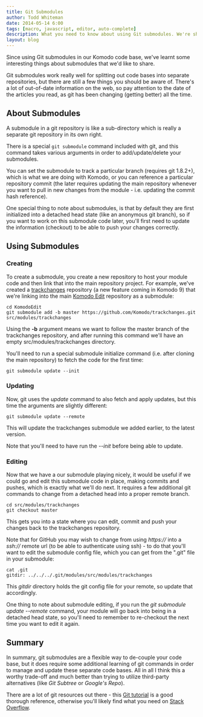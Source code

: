 ```yaml
---
title: Git Submodules
author: Todd Whiteman
date: 2014-05-14 6:00
tags: [macro, javascript, editor, auto-complete]
description: What you need to know about using Git submodules. We're sharing what we've learnt when using Git submodules in the Komodo code base.
layout: blog
---
```


<a style="font-size: 128px; margin: 10px;" href="https://github.com/Komodo/KomodoEdit" class="push-right">
    <i class="icon icon-github"></i>
</a>

Since using Git submodules in our Komodo code base, we've learnt some
interesting things about submodules that we'd like to share.

Git submodules work really well for splitting out code bases into separate
repositories, but there are still a few things you should be aware of. There's a
lot of out-of-date information on the web, so pay attention to the date of the
articles you read, as git has been changing (getting better) all the time.


## About Submodules

A submodule in a git repository is like a sub-directory which is really a
separate git repository in its own right.

There is a special ```git submodule``` command included with git, and this
command takes various arguments in order to add/update/delete your submodules.

You can set the submodule to track a particular branch (requires git 1.8.2+),
which is what we are doing with Komodo, or you can reference a particular
repository commit (the later requires updating the main repository whenever you
want to pull in new changes from the module - i.e. updating the commit hash
reference).

One special thing to note about submodules, is that by default they are first
initialized into a detached head state (like an anonymous git branch), so if you
want to work on this submodule code later, you'll first need to update the
information (checkout) to be able to push your changes correctly.


## Using Submodules

### Creating

To create a submodule, you create a new repository to host your module code and
then link that into the main repository project. For example, we've created a
[trackchanges] repository (a new feature coming in Komodo 9) that we're linking
into the main [Komodo Edit] repository as a submodule:

```
cd KomodoEdit
git submodule add -b master https://github.com/Komodo/trackchanges.git src/modules/trackchanges
```

Using the **-b** argument means we want to follow the master branch of the
trackchanges repository, and after running this command we'll have an empty
src/modules/trackchanges directory.

You'll need to run a special submodule initialize command (i.e. after cloning
the main repository) to fetch the code for the first time:

```
git submodule update --init
```

### Updating

Now, git uses the *update* command to also fetch and apply updates, but this
time the arguments are slightly different:

```
git submodule update --remote
```

This will update the trackchanges submodule we added earlier, to the latest version.

Note that you'll need to have run the *--init* before being able to update.


### Editing

Now that we have a our submodule playing nicely, it would be useful if we could
go and edit this submodule code in place, making commits and pushes, which is
exactly what we'll do next. It requires a few additional git commands to change
from a detached head into a proper remote branch.

```
cd src/modules/trackchanges
git checkout master
```

This gets you into a state where you can edit, commit and push your changes back
to the trackchanges repository.

Note that for GitHub you may wish to change from using *https://* into a
*ssh://* remote url (to be able to authenticate using ssh) - to do that you'll
want to edit the submodule config file, which you can get from the ".git" file
in your submodule:

```
cat .git
gitdir: ../../../.git/modules/src/modules/trackchanges
```

This *gitdir* directory holds the git config file for your remote, so update
that accordingly.

One thing to note about submodule editing, if you run the *git submodule update
--remote* command, your module will go back into being in a detached head state,
so you'll need to remember to re-checkout the next time you want to edit it
again.


## Summary

In summary, git submodules are a flexible way to de-couple your code base, but
it does require some additional learning of git commands in order to manage and
update these separate code bases. All in all I think this a worthy trade-off and
much better than trying to utilize third-party alternatives (like *Git Subtree*
or *Google's Repo*).

There are a lot of git resources out there - this [Git tutorial] is a good
thorough reference, otherwise you'll likely find what you need on [Stack
Overflow].

   [trackchanges]: https://github.com/Komodo/trackchanges
   [Komodo Edit]: https://github.com/Komodo/KomodoEdit
   [Git tutorial]: http://www.vogella.com/tutorials/Git/article.html
   [Stack Overflow]: http://stackoverflow.com/
